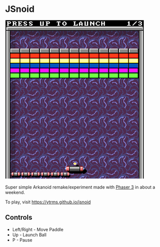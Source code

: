 # JSnoid
![](screenshot_lv1.png)

Super simple Arkanoid remake/experiment made with [Phaser 3](https://phaser.io) in about a weekend.

To play, visit https://ytrms.github.io/jsnoid

## Controls
- Left/Right - Move Paddle
- Up - Launch Ball
- P - Pause